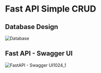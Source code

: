 # Fast API Simple CRUD 
## Database Design
![Database](https://github.com/ranamkhamoud/cms_app/assets/116592118/3562a247-8ad6-41dc-bfdb-832fe3b70ff4)
## Fast API - Swagger UI

![FastAPI - Swagger UI1024_1](https://github.com/ranamkhamoud/cms_app/assets/116592118/63bf8d3e-3ce9-4050-b130-c1b64bcf0d8f)
